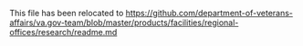 This file has been relocated to https://github.com/department-of-veterans-affairs/va.gov-team/blob/master/products/facilities/regional-offices/research/readme.md


